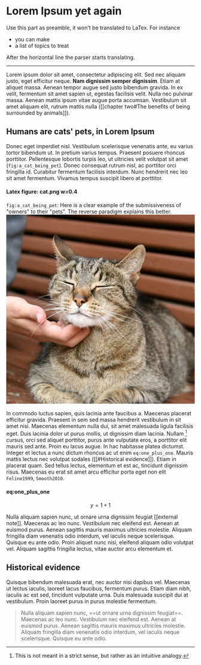 # Lorem Ipsum yet again

Use this part as preamble, it won't be translated to LaTex.
For instance
- you can make
- a list of topics to treat

After the horizontal line the parser starts translating.

---

Lorem ipsum dolor sit amet, consectetur adipiscing elit. Sed nec aliquam justo, eget efficitur neque. **Nam dignissim semper dignissim**. Etiam at aliquet massa. Aenean tempor augue sed justo bibendum gravida. In ex velit, fermentum sit amet sapien ut, egestas facilisis velit. Nulla nec pulvinar massa. Aenean mattis ipsum vitae augue porta accumsan. Vestibulum sit amet aliquam elit, rutrum mattis nulla ([[chapter two#The benefits of being surrounded by animals]]).

## Humans are cats' pets, in Lorem Ipsum
Donec eget imperdiet nisl. Vestibulum scelerisque venenatis ante, eu varius tortor bibendum ut. In pretium varius tempus. Praesent posuere rhoncus porttitor. Pellentesque lobortis turpis leo, ut ultricies velit volutpat sit amet (`fig:a_cat_being_pet`). Donec consequat rutrum nisl, ac porttitor orci fringilla id. Curabitur fermentum facilisis interdum. Nunc hendrerit nec leo sit amet fermentum. Vivamus tempus suscipit libero at porttitor.

#### Latex figure: cat.png w=0.4
`fig:a_cat_being_pet`: Here is a clear example of the submissiveness of "owners" to their "pets". The reverse paradigm explains this better.
![img](file-20170822-30538-gebk45.jpg)

In commodo luctus sapien, quis lacinia ante faucibus a. Maecenas placerat efficitur gravida. Praesent in sem sed massa hendrerit vestibulum in sit amet nisi. Maecenas elementum nulla dui, sit amet malesuada ligula facilisis eget. Duis lacinia dolor ut purus mollis, ut dignissim diam lacinia. Nullam [^1] cursus, orci sed aliquet porttitor, purus ante vulputate eros, a porttitor elit mauris sed ante. Proin eu lacus augue. In hac habitasse platea dictumst. Integer et lectus a nunc dictum rhoncus ac ut enim `eq:one_plus_one`. Mauris mattis lectus nec volutpat sodales ([[#Historical evidence]]). Etiam in placerat quam. Sed tellus lectus, elementum et est ac, tincidunt dignissim risus. Maecenas eu erat sit amet arcu efficitur porta eget non elit `Feline1999`, `Smooth2010`.

#### eq:one_plus_one
$$
y = 1 + 1
$$

Nulla aliquam sapien nunc, ut ornare urna dignissim feugiat [[external note]]. Maecenas ac leo nunc. Vestibulum nec eleifend est. Aenean at euismod purus. Aenean sagittis mauris maximus ultricies molestie. Aliquam fringilla diam venenatis odio interdum, vel iaculis neque scelerisque. Quisque eu ante odio. Proin aliquet nunc nisi, eleifend aliquam odio volutpat vel. Aliquam sagittis fringilla lectus, vitae auctor arcu elementum et. 

[^1]: This is not meant in a strict sense, but rather as an intuitive analogy.

## Historical evidence
Quisque bibendum malesuada erat, nec auctor nisi dapibus vel. Maecenas ut lectus iaculis, laoreet lacus faucibus, fermentum purus. Etiam diam nibh, iaculis ac est sed, tincidunt vulputate urna. Duis malesuada suscipit dui at vestibulum. Proin laoreet purus in purus molestie fermentum.

> Nulla aliquam sapien nunc, ==ut ornare urna dignissim feugiat==. Maecenas ac leo nunc. Vestibulum nec eleifend est. Aenean at euismod purus. Aenean sagittis mauris maximus ultricies molestie. Aliquam fringilla diam venenatis odio interdum, vel iaculis neque scelerisque. Quisque eu ante odio.
